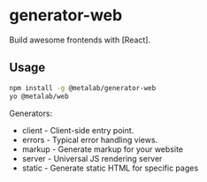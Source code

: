 # generator-web

Build awesome frontends with [React].

## Usage

```sh
npm install -g @metalab/generator-web
yo @metalab/web
```

Generators:
 * client - Client-side entry point.
 * errors - Typical error handling views.
 * markup - Generate markup for your website
 * server - Universal JS rendering server
 * static - Generate static HTML for specific pages
